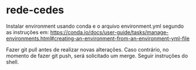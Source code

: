 # rede-cedes
Instalar environment usando conda e o arquivo environment.yml segundo as instruções em:
https://conda.io/docs/user-guide/tasks/manage-environments.html#creating-an-environment-from-an-environment-yml-file

Fazer git pull antes de realizar novas alterações. Caso contrário, no momento de fazer git push, será solicitado um merge. Seguir instruções do shell.
